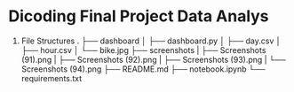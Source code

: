 # Dicoding Final Project Data Analys

1. File Structures
.
├── dashboard
│   ├── dashboard.py
│   ├── day.csv
│   ├── hour.csv
│   └── bike.jpg
├── screenshots
|   ├── Screenshots (91).png
|   ├── Screenshots (92).png
|   ├── Screenshots (93).png
|   └── Screenshots (94).png
├── README.md
├── notebook.ipynb
└── requirements.txt